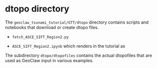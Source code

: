 # dtopo directory

The `geoclaw_tsunami_tutorial/GTT/dtopo` directory contains scripts and
notebooks that download or create dtopo files.

- `fetch_ASCE_SIFT_Region2.py`

- `ASCE_SIFT_Region2.ipynb` which renders in the tutorial as
  [](ASCE_SIFT_Region2)

The subdirectory `dtopo/dtopofiles` contains the actual dtopofiles that are
used as GeoClaw input in various examples. 
